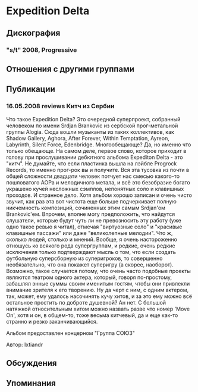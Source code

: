 # Expedition Delta



## Дискография

### "s/t" 2008, Progressive




## Отношения с другими группами


## Публикации

### 16.05.2008 reviews Китч из Сербии

<P>Что такое Expedition Delta? Это очередной суперпроект, собранный человеком по имени Srdjan Brankovic из сербской прог-метальной группы Alogia. Сюда вошли музыканты из таких коллективов, как Shadow Gallery, Aghora, After Forever, Within Temptation, Ayreon, Labyrinth, Silent Force, Edenbridge. Многообещающе? Да, но именно что только обещающе. На самом деле, первое слово, которое приходит в голову при прослушивании дебютного альбома Expediton Delta - это "китч". Не думайте, что если пластинка вышла на лэйбле Progrock Records, то именно прог-рок вы и получите. Вся эта тусовка из почти в общей сложности двадцати человек потчует нас смесью какого-то пошловатого АОРа и мелодичного метала, и всё это безобразие богато украшено кучей несложных сэмплов, непонятных соло и клавишных проходов. И странное дело. Хотя альбом хорошо записан и очень чисто звучит, как раз эта вот чистота еще больше подчеркивает полную никчемность композиций, сочиненных этим самым Srdjan'ом Brankovic'ем. Впрочем, вполне могу предположить, что найдутся слушатели, которые будут чуть ли не превозносить эту работу (уже одно такое ревью я читал), отмечая "виртуозные соло" и "красивые клавишные пассажи" или даже "великолепные мелодии". Что ж, сколько людей, столько и мнений. Вообще,&nbsp;я очень настороженно отношусь ко всякого рода супергруппам, и редкие, очень редкие исключения только подтверждают мысль о том, что если создать футбольную суперсборную из суперигроков, то совершенно необязательно, что она покажет суперигру&nbsp;(а скорее, наоборот). Возможно, такое случается потому, что очень часто подобные проекты являются театром одного актера, который, говоря по-простому, забашлял энные суммы своим именитым гостям, чтобы они привлекли внимание зрителя к его творению. Ну да черт с ним, с одним актером, так, может, ему удалось насочинять кучу хитов, и за это ему можно всё остальное простить по доброте душевной? Ан нет. С большой натяжкой&nbsp;относительным хитом можно назвать разве что номер 'Move On', хотя и он, в общем-то, тоже весьма китчевый, да и еще как-то странно и резко заканчивающийся.</P>
<P>Альбом предоставлен концерном "Группа СОЮЗ"</P>
Автор: Ixtiandr


## Обсуждения


## Упоминания

